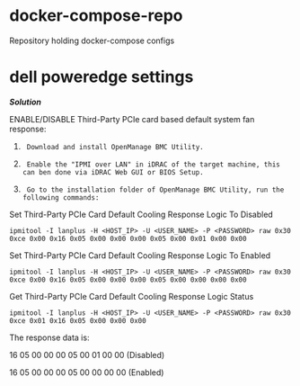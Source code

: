 # docker-compose-repo
Repository holding docker-compose configs

# dell poweredge settings 
***Solution***

ENABLE/DISABLE Third-Party PCIe card based default system fan response:

1.      Download and install OpenManage BMC Utility. 

2.      Enable the "IPMI over LAN" in iDRAC of the target machine, this can ben done via iDRAC Web GUI or BIOS Setup. 

3.      Go to the installation folder of OpenManage BMC Utility, run the following commands: 

Set Third-Party PCIe Card Default Cooling Response Logic To Disabled

``` ipmitool -I lanplus -H <HOST_IP> -U <USER_NAME> -P <PASSWORD> raw 0x30 0xce 0x00 0x16 0x05 0x00 0x00 0x00 0x05 0x00 0x01 0x00 0x00 ```

Set Third-Party PCIe Card Default Cooling Response Logic To Enabled

``` ipmitool -I lanplus -H <HOST_IP> -U <USER_NAME> -P <PASSWORD> raw 0x30 0xce 0x00 0x16 0x05 0x00 0x00 0x00 0x05 0x00 0x00 0x00 0x00 ```

Get Third-Party PCIe Card Default Cooling Response Logic Status

``` ipmitool -I lanplus -H <HOST_IP> -U <USER_NAME> -P <PASSWORD> raw 0x30 0xce 0x01 0x16 0x05 0x00 0x00 0x00 ```

The response data is:

16 05 00 00 00 05 00 01 00 00 (Disabled)

16 05 00 00 00 05 00 00 00 00 (Enabled)
